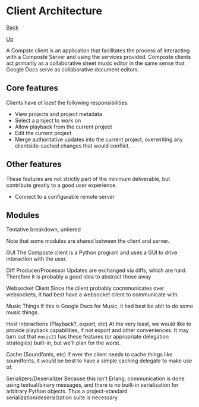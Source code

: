 # Client Architecture

[Back](index.md)

[Up](../index.md)

A Compste client is an application that facilitates the process of interacting
with a Composte Server and using the services provided. Composte clients act
primarily as a collaborative sheet music editor in the same sense that Google
Docs serve as collaborative document editors.



## Core features

Clients have _at least_ the following responsibilities:

* View projects and project metadata
* Select a project to work on
* Allow playback from the current project
* Edit the current project
* Merge authoritative updates into the current project, overwriting any
  clientside-cached changes that would conflict.

## Other features

These features are not strictly part of the minimum deliverable, but
contribute greatly to a good user experience.

* Connect to a configurable remote server

## Modules

Tentative breakdown, untiered

Note that some modules are shared between the client and server.

GUI
    The Composte client is a Python program and uses a GUI to drive
    interaction with the user.

Diff Producer/Processor
    Updates are exchanged via diffs, which are hard. Therefore it is probably
    a good idea to abstract those away

Websocket Client
    Since the client probably cocmmunicates over websockets, it had best have
    a websocket client to communicate with.

Music Things
    If this is Google Docs for Music, it had best be ablt to do some music
    things.

Host Interactions (Playback?, export, etc)
    At the very least, we would like to provide playback capabilities, if not
    export and other conveniences. It may turn out that `music21` has these
    features (or appropriate delegation strategies) built-in, but we'll plan
    for the worst.

Cache (Soundfonts, etc)
    If ever the client needs to cache things like soundfonts, it would be best
    to have a simple caching delegate to make use of.

Serializers/Deserializer
    Because this isn't Erlang, communication is done using textual/binary
    messages, and there is no built-in serialization for arbitrary Python
    objects. Thus a project-standard serialization/deserialzation suite is
    necessary.

